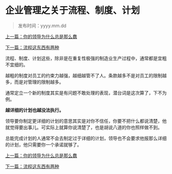 # 企业管理之关于流程、制度、计划
>
>发布时间：yyyy.mm.dd

[上一篇：你的领导为什么总是那么蠢](/work/article7)

[下一篇：流程这东西有两种](/work/article9)

流程、制度、计划这些，除非是在重复性极强的制造业生产过程中，通常都是宜粗不宜细的。 

越粗的制度对员工的约束力越强，越细越管不了人。条款越多不是对员工的限制越多，而是对管理的限制越多。 

通常定立一个新的制度其实是有问题不敢处理的表现，潜台词是这次算了，下不为例。 

**越详细的计划也越没法执行。** 

领导要你制定更详细的计划的意思其实是对你不信任，你要不把什么都说清楚，他就觉得要出事儿。可实际上就算你说清楚了，也是胡说八道的你也照样做不到。 

总能完成计划的人通常不会去制定过于详细的计划，领导也不会要求他报那么详细的计划，他只需要你一个承诺就够了。

[上一篇：你的领导为什么总是那么蠢](/work/article7)

[下一篇：流程这东西有两种](/work/article9)















​     











